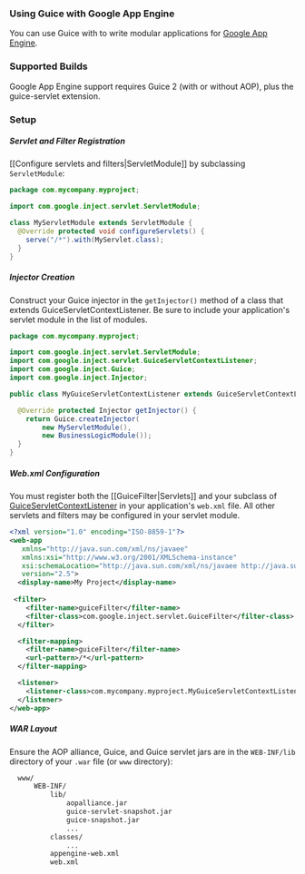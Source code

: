 ### Using Guice with Google App Engine

You can use Guice with to write modular applications for [Google App Engine](http://code.google.com/appengine/).

### Supported Builds
Google App Engine support requires Guice 2 (with or without AOP), plus the guice-servlet extension.

### Setup

##### Servlet and Filter Registration
[[Configure servlets and filters|ServletModule]] by subclassing `ServletModule`:
```java
package com.mycompany.myproject;

import com.google.inject.servlet.ServletModule;

class MyServletModule extends ServletModule {
  @Override protected void configureServlets() {
    serve("/*").with(MyServlet.class);
  }
}
```

##### Injector Creation
Construct your Guice injector in the `getInjector()` method of a class that extends GuiceServletContextListener. Be sure to include your application's servlet module in the list of modules.
```java
package com.mycompany.myproject;

import com.google.inject.servlet.ServletModule;
import com.google.inject.servlet.GuiceServletContextListener;
import com.google.inject.Guice;
import com.google.inject.Injector;

public class MyGuiceServletContextListener extends GuiceServletContextListener {

  @Override protected Injector getInjector() {
    return Guice.createInjector(
        new MyServletModule(),
        new BusinessLogicModule());
  }
}
```

##### Web.xml Configuration
You must register both the [[GuiceFilter|Servlets]] and your subclass of [GuiceServletContextListener](http://google-guice.googlecode.com/svn/trunk/latest-javadoc/com/google/inject/servlet/GuiceServletContextListener.html) in your application's `web.xml` file. All other servlets and filters may be configured in your servlet module.
```xml
<?xml version="1.0" encoding="ISO-8859-1"?>
<web-app 
   xmlns="http://java.sun.com/xml/ns/javaee" 
   xmlns:xsi="http://www.w3.org/2001/XMLSchema-instance"
   xsi:schemaLocation="http://java.sun.com/xml/ns/javaee http://java.sun.com/xml/ns/javaee/web-app_2_5.xsd"
   version="2.5"> 
  <display-name>My Project</display-name>
  
 <filter>
    <filter-name>guiceFilter</filter-name>
    <filter-class>com.google.inject.servlet.GuiceFilter</filter-class>
  </filter>

  <filter-mapping>
    <filter-name>guiceFilter</filter-name>
    <url-pattern>/*</url-pattern>
  </filter-mapping>

  <listener>
    <listener-class>com.mycompany.myproject.MyGuiceServletContextListener</listener-class>
  </listener>
</web-app>
```

##### WAR Layout
Ensure the AOP alliance, Guice, and Guice servlet jars are in the `WEB-INF/lib` directory of your `.war` file (or `www` directory):
```xml
  www/
      WEB-INF/
          lib/
              aopalliance.jar
              guice-servlet-snapshot.jar
              guice-snapshot.jar
              ...
          classes/
              ...
          appengine-web.xml
          web.xml
```